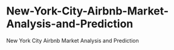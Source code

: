 # New-York-City-Airbnb-Market-Analysis-and-Prediction
New York City Airbnb Market Analysis and Prediction
